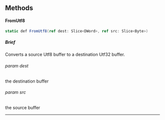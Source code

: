 Methods
---

#### FromUtf8

```C#
static def FromUtf8(ref dest: Slice<DWord>, ref src: Slice<Byte>)
```

##### Brief
Converts a source Utf8 buffer to a destination Utf32 buffer.

###### param dest
the destination buffer
###### param src
the source buffer
***

[Int]: sys.core.lang.Int.api2.md "sys.core.lang.Int"
[Value]: . "Value"
